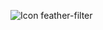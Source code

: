 ![Icon feather-filter](https://github.com/AyushRajput369/ProShop/assets/60926836/49396568-bf2e-4282-a356-65ee60343e61)
